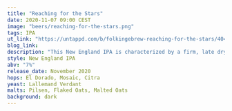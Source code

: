 ```yaml
---
title: "Reaching for the Stars"
date: 2020-11-07 09:00 CEST
image: "beers/reaching-for-the-stars.png"
tags: IPA
ut_link: "https://untappd.com/b/folkingebrew-reaching-for-the-stars/4048960"
blog_link:
description: "This New England IPA is characterized by a firm, late dry hopping with El Dorado, Mosaic and Citra."
style: New England IPA
abv: "7%"
release_date: November 2020
hops: El Dorado, Mosaic, Citra
yeast: Lallemand Verdant
malts: Pilsen, Flaked Oats, Malted Oats
background: dark
---
```

